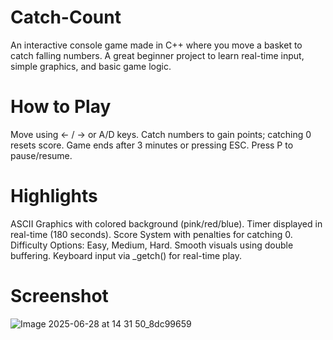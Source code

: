 # Catch-Count
An interactive console game made in C++ where you move a basket to catch falling numbers. A great beginner project to learn real-time input, simple graphics, and basic game logic.
# How to Play
Move using ← / → or A/D keys.
Catch numbers to gain points; catching 0 resets score.
Game ends after 3 minutes or pressing ESC.
Press P to pause/resume.
# Highlights
ASCII Graphics with colored background (pink/red/blue).
Timer displayed in real-time (180 seconds).
Score System with penalties for catching 0.
Difficulty Options: Easy, Medium, Hard.
Smooth visuals using double buffering.
Keyboard input via _getch() for real-time play.
# Screenshot
![Image 2025-06-28 at 14 31 50_8dc99659](https://github.com/user-attachments/assets/ffc966df-0b6b-4a99-9a4d-3c043e6f7493)

